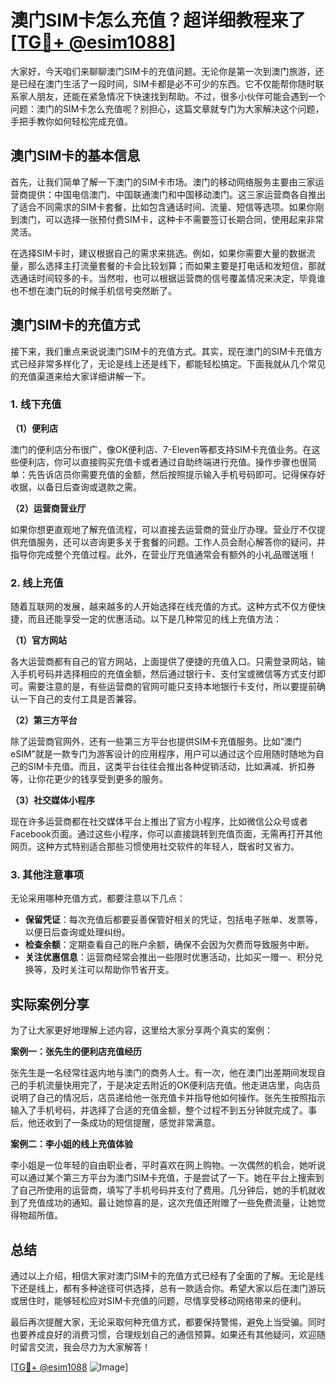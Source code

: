 # 澳门SIM卡怎么充值？超详细教程来了[[TG💪+ @esim1088](https://t.me/s/esim1088)]

大家好，今天咱们来聊聊澳门SIM卡的充值问题。无论你是第一次到澳门旅游，还是已经在澳门生活了一段时间，SIM卡都是必不可少的东西。它不仅能帮你随时联系家人朋友，还能在紧急情况下快速找到帮助。不过，很多小伙伴可能会遇到一个问题：澳门的SIM卡怎么充值呢？别担心，这篇文章就专门为大家解决这个问题，手把手教你如何轻松完成充值。

## 澳门SIM卡的基本信息

首先，让我们简单了解一下澳门的SIM卡市场。澳门的移动网络服务主要由三家运营商提供：中国电信澳门、中国联通澳门和中国移动澳门。这三家运营商各自推出了适合不同需求的SIM卡套餐，比如包含通话时间、流量、短信等选项。如果你刚到澳门，可以选择一张预付费SIM卡，这种卡不需要签订长期合同，使用起来非常灵活。

在选择SIM卡时，建议根据自己的需求来挑选。例如，如果你需要大量的数据流量，那么选择主打流量套餐的卡会比较划算；而如果主要是打电话和发短信，那就选通话时间较多的卡。当然啦，也可以根据运营商的信号覆盖情况来决定，毕竟谁也不想在澳门玩的时候手机信号突然断了。

## 澳门SIM卡的充值方式

接下来，我们重点来说说澳门SIM卡的充值方式。其实，现在澳门的SIM卡充值方式已经非常多样化了，无论是线上还是线下，都能轻松搞定。下面我就从几个常见的充值渠道来给大家详细讲解一下。

### 1. 线下充值

**（1）便利店**

澳门的便利店分布很广，像OK便利店、7-Eleven等都支持SIM卡充值业务。在这些便利店，你可以直接购买充值卡或者通过自助终端进行充值。操作步骤也很简单：先告诉店员你需要充值的金额，然后按照提示输入手机号码即可。记得保存好收据，以备日后查询或退款之需。

**（2）运营商营业厅**

如果你想更直观地了解充值流程，可以直接去运营商的营业厅办理。营业厅不仅提供充值服务，还可以咨询更多关于套餐的问题。工作人员会耐心解答你的疑问，并指导你完成整个充值过程。此外，在营业厅充值通常会有额外的小礼品赠送哦！

### 2. 线上充值

随着互联网的发展，越来越多的人开始选择在线充值的方式。这种方式不仅方便快捷，而且还能享受一定的优惠活动。以下是几种常见的线上充值方法：

**（1）官方网站**

各大运营商都有自己的官方网站，上面提供了便捷的充值入口。只需登录网站，输入手机号码并选择相应的充值金额，然后通过银行卡、支付宝或微信等方式支付即可。需要注意的是，有些运营商的官网可能只支持本地银行卡支付，所以要提前确认一下自己的支付工具是否兼容。

**（2）第三方平台**

除了运营商官网外，还有一些第三方平台也提供SIM卡充值服务。比如“澳门eSIM”就是一款专门为游客设计的应用程序，用户可以通过这个应用随时随地为自己的SIM卡充值。而且，这类平台往往会推出各种促销活动，比如满减、折扣券等，让你花更少的钱享受到更多的服务。

**（3）社交媒体小程序**

现在许多运营商都在社交媒体平台上推出了官方小程序，比如微信公众号或者Facebook页面。通过这些小程序，你可以直接跳转到充值页面，无需再打开其他网页。这种方式特别适合那些习惯使用社交软件的年轻人，既省时又省力。

### 3. 其他注意事项

无论采用哪种充值方式，都要注意以下几点：

- **保留凭证**：每次充值后都要妥善保管好相关的凭证，包括电子账单、发票等，以便日后查询或处理纠纷。
- **检查余额**：定期查看自己的账户余额，确保不会因为欠费而导致服务中断。
- **关注优惠信息**：运营商经常会推出一些限时优惠活动，比如买一赠一、积分兑换等，及时关注可以帮助你节省开支。

## 实际案例分享

为了让大家更好地理解上述内容，这里给大家分享两个真实的案例：

**案例一：张先生的便利店充值经历**

张先生是一名经常往返内地与澳门的商务人士。有一次，他在澳门出差期间发现自己的手机流量快用完了，于是决定去附近的OK便利店充值。他走进店里，向店员说明了自己的情况后，店员递给他一张充值卡并指导他如何操作。张先生按照指示输入了手机号码，并选择了合适的充值金额，整个过程不到五分钟就完成了。事后，他还收到了一条成功的短信提醒，感觉非常满意。

**案例二：李小姐的线上充值体验**

李小姐是一位年轻的自由职业者，平时喜欢在网上购物。一次偶然的机会，她听说可以通过某个第三方平台为澳门SIM卡充值，于是尝试了一下。她在平台上搜索到了自己所使用的运营商，填写了手机号码并支付了费用。几分钟后，她的手机就收到了充值成功的通知。最让她惊喜的是，这次充值还附赠了一些免费流量，让她觉得物超所值。

## 总结

通过以上介绍，相信大家对澳门SIM卡的充值方式已经有了全面的了解。无论是线下还是线上，都有多种途径可供选择，总有一款适合你。希望大家以后在澳门游玩或居住时，能够轻松应对SIM卡充值的问题，尽情享受移动网络带来的便利。

最后再次提醒大家，无论采取何种充值方式，都要保持警惕，避免上当受骗。同时也要养成良好的消费习惯，合理规划自己的通信预算。如果还有其他疑问，欢迎随时留言交流，我会尽力为大家解答！

[[TG💪+ @esim1088](https://t.me/s/esim1088) ![Image](https://i.postimg.cc/4NQfJmqS/Snipaste-2025-05-13-00-14-12.png)]